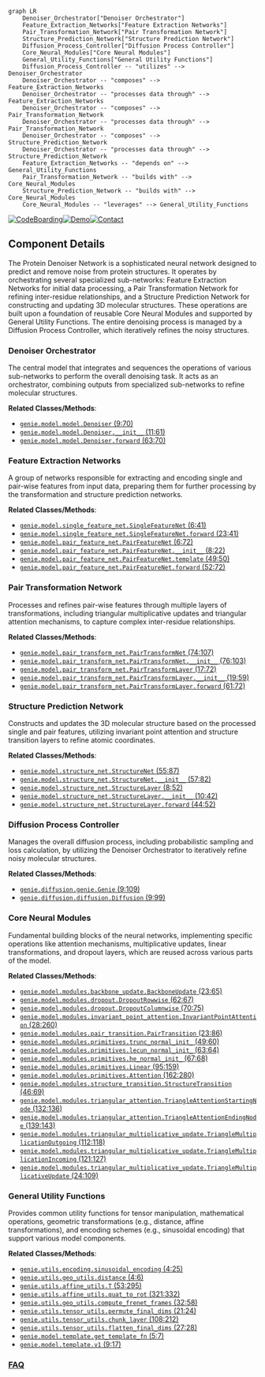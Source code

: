 ```mermaid
graph LR
    Denoiser_Orchestrator["Denoiser Orchestrator"]
    Feature_Extraction_Networks["Feature Extraction Networks"]
    Pair_Transformation_Network["Pair Transformation Network"]
    Structure_Prediction_Network["Structure Prediction Network"]
    Diffusion_Process_Controller["Diffusion Process Controller"]
    Core_Neural_Modules["Core Neural Modules"]
    General_Utility_Functions["General Utility Functions"]
    Diffusion_Process_Controller -- "utilizes" --> Denoiser_Orchestrator
    Denoiser_Orchestrator -- "composes" --> Feature_Extraction_Networks
    Denoiser_Orchestrator -- "processes data through" --> Feature_Extraction_Networks
    Denoiser_Orchestrator -- "composes" --> Pair_Transformation_Network
    Denoiser_Orchestrator -- "processes data through" --> Pair_Transformation_Network
    Denoiser_Orchestrator -- "composes" --> Structure_Prediction_Network
    Denoiser_Orchestrator -- "processes data through" --> Structure_Prediction_Network
    Feature_Extraction_Networks -- "depends on" --> General_Utility_Functions
    Pair_Transformation_Network -- "builds with" --> Core_Neural_Modules
    Structure_Prediction_Network -- "builds with" --> Core_Neural_Modules
    Core_Neural_Modules -- "leverages" --> General_Utility_Functions
```
[![CodeBoarding](https://img.shields.io/badge/Generated%20by-CodeBoarding-9cf?style=flat-square)](https://github.com/CodeBoarding/GeneratedOnBoardings)[![Demo](https://img.shields.io/badge/Try%20our-Demo-blue?style=flat-square)](https://www.codeboarding.org/demo)[![Contact](https://img.shields.io/badge/Contact%20us%20-%20contact@codeboarding.org-lightgrey?style=flat-square)](mailto:contact@codeboarding.org)

## Component Details

The Protein Denoiser Network is a sophisticated neural network designed to predict and remove noise from protein structures. It operates by orchestrating several specialized sub-networks: Feature Extraction Networks for initial data processing, a Pair Transformation Network for refining inter-residue relationships, and a Structure Prediction Network for constructing and updating 3D molecular structures. These operations are built upon a foundation of reusable Core Neural Modules and supported by General Utility Functions. The entire denoising process is managed by a Diffusion Process Controller, which iteratively refines the noisy structures.

### Denoiser Orchestrator
The central model that integrates and sequences the operations of various sub-networks to perform the overall denoising task. It acts as an orchestrator, combining outputs from specialized sub-networks to refine molecular structures.


**Related Classes/Methods**:

- <a href="https://github.com/aqlaboratory/genie/blob/master/genie/model/model.py#L9-L70" target="_blank" rel="noopener noreferrer">`genie.model.model.Denoiser` (9:70)</a>
- <a href="https://github.com/aqlaboratory/genie/blob/master/genie/model/model.py#L11-L61" target="_blank" rel="noopener noreferrer">`genie.model.model.Denoiser.__init__` (11:61)</a>
- <a href="https://github.com/aqlaboratory/genie/blob/master/genie/model/model.py#L63-L70" target="_blank" rel="noopener noreferrer">`genie.model.model.Denoiser.forward` (63:70)</a>


### Feature Extraction Networks
A group of networks responsible for extracting and encoding single and pair-wise features from input data, preparing them for further processing by the transformation and structure prediction networks.


**Related Classes/Methods**:

- <a href="https://github.com/aqlaboratory/genie/blob/master/genie/model/single_feature_net.py#L6-L41" target="_blank" rel="noopener noreferrer">`genie.model.single_feature_net.SingleFeatureNet` (6:41)</a>
- <a href="https://github.com/aqlaboratory/genie/blob/master/genie/model/single_feature_net.py#L23-L41" target="_blank" rel="noopener noreferrer">`genie.model.single_feature_net.SingleFeatureNet.forward` (23:41)</a>
- <a href="https://github.com/aqlaboratory/genie/blob/master/genie/model/pair_feature_net.py#L6-L72" target="_blank" rel="noopener noreferrer">`genie.model.pair_feature_net.PairFeatureNet` (6:72)</a>
- <a href="https://github.com/aqlaboratory/genie/blob/master/genie/model/pair_feature_net.py#L8-L22" target="_blank" rel="noopener noreferrer">`genie.model.pair_feature_net.PairFeatureNet.__init__` (8:22)</a>
- <a href="https://github.com/aqlaboratory/genie/blob/master/genie/model/pair_feature_net.py#L49-L50" target="_blank" rel="noopener noreferrer">`genie.model.pair_feature_net.PairFeatureNet.template` (49:50)</a>
- <a href="https://github.com/aqlaboratory/genie/blob/master/genie/model/pair_feature_net.py#L52-L72" target="_blank" rel="noopener noreferrer">`genie.model.pair_feature_net.PairFeatureNet.forward` (52:72)</a>


### Pair Transformation Network
Processes and refines pair-wise features through multiple layers of transformations, including triangular multiplicative updates and triangular attention mechanisms, to capture complex inter-residue relationships.


**Related Classes/Methods**:

- <a href="https://github.com/aqlaboratory/genie/blob/master/genie/model/pair_transform_net.py#L74-L107" target="_blank" rel="noopener noreferrer">`genie.model.pair_transform_net.PairTransformNet` (74:107)</a>
- <a href="https://github.com/aqlaboratory/genie/blob/master/genie/model/pair_transform_net.py#L76-L103" target="_blank" rel="noopener noreferrer">`genie.model.pair_transform_net.PairTransformNet.__init__` (76:103)</a>
- <a href="https://github.com/aqlaboratory/genie/blob/master/genie/model/pair_transform_net.py#L17-L72" target="_blank" rel="noopener noreferrer">`genie.model.pair_transform_net.PairTransformLayer` (17:72)</a>
- <a href="https://github.com/aqlaboratory/genie/blob/master/genie/model/pair_transform_net.py#L19-L59" target="_blank" rel="noopener noreferrer">`genie.model.pair_transform_net.PairTransformLayer.__init__` (19:59)</a>
- <a href="https://github.com/aqlaboratory/genie/blob/master/genie/model/pair_transform_net.py#L61-L72" target="_blank" rel="noopener noreferrer">`genie.model.pair_transform_net.PairTransformLayer.forward` (61:72)</a>


### Structure Prediction Network
Constructs and updates the 3D molecular structure based on the processed single and pair features, utilizing invariant point attention and structure transition layers to refine atomic coordinates.


**Related Classes/Methods**:

- <a href="https://github.com/aqlaboratory/genie/blob/master/genie/model/structure_net.py#L55-L87" target="_blank" rel="noopener noreferrer">`genie.model.structure_net.StructureNet` (55:87)</a>
- <a href="https://github.com/aqlaboratory/genie/blob/master/genie/model/structure_net.py#L57-L82" target="_blank" rel="noopener noreferrer">`genie.model.structure_net.StructureNet.__init__` (57:82)</a>
- <a href="https://github.com/aqlaboratory/genie/blob/master/genie/model/structure_net.py#L8-L52" target="_blank" rel="noopener noreferrer">`genie.model.structure_net.StructureLayer` (8:52)</a>
- <a href="https://github.com/aqlaboratory/genie/blob/master/genie/model/structure_net.py#L10-L42" target="_blank" rel="noopener noreferrer">`genie.model.structure_net.StructureLayer.__init__` (10:42)</a>
- <a href="https://github.com/aqlaboratory/genie/blob/master/genie/model/structure_net.py#L44-L52" target="_blank" rel="noopener noreferrer">`genie.model.structure_net.StructureLayer.forward` (44:52)</a>


### Diffusion Process Controller
Manages the overall diffusion process, including probabilistic sampling and loss calculation, by utilizing the Denoiser Orchestrator to iteratively refine noisy molecular structures.


**Related Classes/Methods**:

- <a href="https://github.com/aqlaboratory/genie/blob/master/genie/diffusion/genie.py#L9-L109" target="_blank" rel="noopener noreferrer">`genie.diffusion.genie.Genie` (9:109)</a>
- <a href="https://github.com/aqlaboratory/genie/blob/master/genie/diffusion/diffusion.py#L9-L99" target="_blank" rel="noopener noreferrer">`genie.diffusion.diffusion.Diffusion` (9:99)</a>


### Core Neural Modules
Fundamental building blocks of the neural networks, implementing specific operations like attention mechanisms, multiplicative updates, linear transformations, and dropout layers, which are reused across various parts of the model.


**Related Classes/Methods**:

- <a href="https://github.com/aqlaboratory/genie/blob/master/genie/model/modules/backbone_update.py#L23-L65" target="_blank" rel="noopener noreferrer">`genie.model.modules.backbone_update.BackboneUpdate` (23:65)</a>
- <a href="https://github.com/aqlaboratory/genie/blob/master/genie/model/modules/dropout.py#L62-L67" target="_blank" rel="noopener noreferrer">`genie.model.modules.dropout.DropoutRowwise` (62:67)</a>
- <a href="https://github.com/aqlaboratory/genie/blob/master/genie/model/modules/dropout.py#L70-L75" target="_blank" rel="noopener noreferrer">`genie.model.modules.dropout.DropoutColumnwise` (70:75)</a>
- <a href="https://github.com/aqlaboratory/genie/blob/master/genie/model/modules/invariant_point_attention.py#L28-L260" target="_blank" rel="noopener noreferrer">`genie.model.modules.invariant_point_attention.InvariantPointAttention` (28:260)</a>
- <a href="https://github.com/aqlaboratory/genie/blob/master/genie/model/modules/pair_transition.py#L23-L86" target="_blank" rel="noopener noreferrer">`genie.model.modules.pair_transition.PairTransition` (23:86)</a>
- <a href="https://github.com/aqlaboratory/genie/blob/master/genie/model/modules/primitives.py#L49-L60" target="_blank" rel="noopener noreferrer">`genie.model.modules.primitives.trunc_normal_init_` (49:60)</a>
- <a href="https://github.com/aqlaboratory/genie/blob/master/genie/model/modules/primitives.py#L63-L64" target="_blank" rel="noopener noreferrer">`genie.model.modules.primitives.lecun_normal_init_` (63:64)</a>
- <a href="https://github.com/aqlaboratory/genie/blob/master/genie/model/modules/primitives.py#L67-L68" target="_blank" rel="noopener noreferrer">`genie.model.modules.primitives.he_normal_init_` (67:68)</a>
- <a href="https://github.com/aqlaboratory/genie/blob/master/genie/model/modules/primitives.py#L95-L159" target="_blank" rel="noopener noreferrer">`genie.model.modules.primitives.Linear` (95:159)</a>
- <a href="https://github.com/aqlaboratory/genie/blob/master/genie/model/modules/primitives.py#L162-L280" target="_blank" rel="noopener noreferrer">`genie.model.modules.primitives.Attention` (162:280)</a>
- <a href="https://github.com/aqlaboratory/genie/blob/master/genie/model/modules/structure_transition.py#L46-L69" target="_blank" rel="noopener noreferrer">`genie.model.modules.structure_transition.StructureTransition` (46:69)</a>
- <a href="https://github.com/aqlaboratory/genie/blob/master/genie/model/modules/triangular_attention.py#L132-L136" target="_blank" rel="noopener noreferrer">`genie.model.modules.triangular_attention.TriangleAttentionStartingNode` (132:136)</a>
- <a href="https://github.com/aqlaboratory/genie/blob/master/genie/model/modules/triangular_attention.py#L139-L143" target="_blank" rel="noopener noreferrer">`genie.model.modules.triangular_attention.TriangleAttentionEndingNode` (139:143)</a>
- <a href="https://github.com/aqlaboratory/genie/blob/master/genie/model/modules/triangular_multiplicative_update.py#L112-L118" target="_blank" rel="noopener noreferrer">`genie.model.modules.triangular_multiplicative_update.TriangleMultiplicationOutgoing` (112:118)</a>
- <a href="https://github.com/aqlaboratory/genie/blob/master/genie/model/modules/triangular_multiplicative_update.py#L121-L127" target="_blank" rel="noopener noreferrer">`genie.model.modules.triangular_multiplicative_update.TriangleMultiplicationIncoming` (121:127)</a>
- <a href="https://github.com/aqlaboratory/genie/blob/master/genie/model/modules/triangular_multiplicative_update.py#L24-L109" target="_blank" rel="noopener noreferrer">`genie.model.modules.triangular_multiplicative_update.TriangleMultiplicativeUpdate` (24:109)</a>


### General Utility Functions
Provides common utility functions for tensor manipulation, mathematical operations, geometric transformations (e.g., distance, affine transformations), and encoding schemes (e.g., sinusoidal encoding) that support various model components.


**Related Classes/Methods**:

- <a href="https://github.com/aqlaboratory/genie/blob/master/genie/utils/encoding.py#L4-L25" target="_blank" rel="noopener noreferrer">`genie.utils.encoding.sinusoidal_encoding` (4:25)</a>
- <a href="https://github.com/aqlaboratory/genie/blob/master/genie/utils/geo_utils.py#L4-L6" target="_blank" rel="noopener noreferrer">`genie.utils.geo_utils.distance` (4:6)</a>
- <a href="https://github.com/aqlaboratory/genie/blob/master/genie/utils/affine_utils.py#L53-L295" target="_blank" rel="noopener noreferrer">`genie.utils.affine_utils.T` (53:295)</a>
- <a href="https://github.com/aqlaboratory/genie/blob/master/genie/utils/affine_utils.py#L321-L332" target="_blank" rel="noopener noreferrer">`genie.utils.affine_utils.quat_to_rot` (321:332)</a>
- <a href="https://github.com/aqlaboratory/genie/blob/master/genie/utils/geo_utils.py#L32-L58" target="_blank" rel="noopener noreferrer">`genie.utils.geo_utils.compute_frenet_frames` (32:58)</a>
- <a href="https://github.com/aqlaboratory/genie/blob/master/genie/utils/tensor_utils.py#L21-L24" target="_blank" rel="noopener noreferrer">`genie.utils.tensor_utils.permute_final_dims` (21:24)</a>
- <a href="https://github.com/aqlaboratory/genie/blob/master/genie/utils/tensor_utils.py#L108-L212" target="_blank" rel="noopener noreferrer">`genie.utils.tensor_utils.chunk_layer` (108:212)</a>
- <a href="https://github.com/aqlaboratory/genie/blob/master/genie/utils/tensor_utils.py#L27-L28" target="_blank" rel="noopener noreferrer">`genie.utils.tensor_utils.flatten_final_dims` (27:28)</a>
- <a href="https://github.com/aqlaboratory/genie/blob/master/genie/model/template.py#L5-L7" target="_blank" rel="noopener noreferrer">`genie.model.template.get_template_fn` (5:7)</a>
- <a href="https://github.com/aqlaboratory/genie/blob/master/genie/model/template.py#L9-L17" target="_blank" rel="noopener noreferrer">`genie.model.template.v1` (9:17)</a>




### [FAQ](https://github.com/CodeBoarding/GeneratedOnBoardings/tree/main?tab=readme-ov-file#faq)